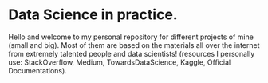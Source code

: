# Data Science in practice.

Hello and welcome to my personal repository for different projects of mine (small and big). Most of them are based on the materials all over the internet from extremely talented people and data scientists! (resources I personally use: StackOverflow, Medium, TowardsDataScience, Kaggle, Official Documentations).
